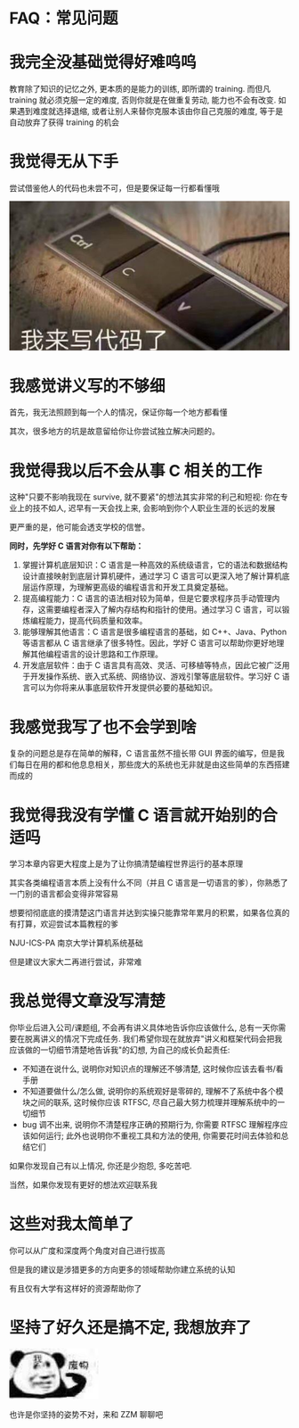 # FAQ：常见问题

# 我完全没基础觉得好难呜呜

教育除了知识的记忆之外, 更本质的是能力的训练, 即所谓的 training. 而但凡 training 就必须克服一定的难度, 否则你就是在做重复劳动, 能力也不会有改变. 如果遇到难度就选择退缩, 或者让别人来替你克服本该由你自己克服的难度, 等于是自动放弃了获得 training 的机会

# 我觉得无从下手

尝试借鉴他人的代码也未尝不可，但是要保证每一行都看懂哦

![](static/boxcnQ4rvJqVbXJaWMOwceHdrQb.png)

# 我感觉讲义写的不够细

首先，我无法照顾到每一个人的情况，保证你每一个地方都看懂

其次，很多地方的坑是故意留给你让你尝试独立解决问题的。

# 我觉得我以后不会从事 C 相关的工作

这种"只要不影响我现在 survive, 就不要紧"的想法其实非常的利己和短视: 你在专业上的技不如人, 迟早有一天会找上来, 会影响到你个人职业生涯的长远的发展

更严重的是，他可能会透支学校的信誉。

<strong>同时，先学好 C 语言对你有以下帮助：</strong>

1. 掌握计算机底层知识：C 语言是一种高效的系统级语言，它的语法和数据结构设计直接映射到底层计算机硬件，通过学习 C 语言可以更深入地了解计算机底层运作原理，为理解更高级的编程语言和开发工具奠定基础。
2. 提高编程能力：C 语言的语法相对较为简单，但是它要求程序员手动管理内存，这需要编程者深入了解内存结构和指针的使用。通过学习 C 语言，可以锻炼编程能力，提高代码质量和效率。
3. 能够理解其他语言：C 语言是很多编程语言的基础，如 C++、Java、Python 等语言都从 C 语言继承了很多特性。因此，学好 C 语言可以帮助你更好地理解其他编程语言的设计思路和工作原理。
4. 开发底层软件：由于 C 语言具有高效、灵活、可移植等特点，因此它被广泛用于开发操作系统、嵌入式系统、网络协议、游戏引擎等底层软件。学习好 C 语言可以为你将来从事底层软件开发提供必要的基础知识。

# 我感觉我写了也不会学到啥

复杂的问题总是存在简单的解释，C 语言虽然不擅长带 GUI 界面的编写，但是我们每日在用的都和他息息相关，那些庞大的系统也无非就是由这些简单的东西搭建而成的

# 我觉得我没有学懂 C 语言就开始别的合适吗

学习本章内容更大程度上是为了让你搞清楚编程世界运行的基本原理

其实各类编程语言本质上没有什么不同（并且 C 语言是一切语言的爹），你熟悉了一门别的语言都会变得非常容易

想要彻彻底底的摸清楚这门语言并达到实操只能靠常年累月的积累，如果各位真的有打算，欢迎尝试本篇教程的爹

NJU-ICS-PA 南京大学计算机系统基础

但是建议大家大二再进行尝试，非常难

# 我总觉得文章没写清楚

你毕业后进入公司/课题组, 不会再有讲义具体地告诉你应该做什么, 总有一天你需要在脱离讲义的情况下完成任务. 我们希望你现在就放弃"讲义和框架代码会把我应该做的一切细节清楚地告诉我"的幻想, 为自己的成长负起责任:

- 不知道在说什么, 说明你对知识点的理解还不够清楚, 这时候你应该去看书/看手册
- 不知道要做什么/怎么做, 说明你的系统观好是零碎的, 理解不了系统中各个模块之间的联系, 这时候你应该 RTFSC, 尽自己最大努力梳理并理解系统中的一切细节
- bug 调不出来, 说明你不清楚程序正确的预期行为, 你需要 RTFSC 理解程序应该如何运行; 此外也说明你不重视工具和方法的使用, 你需要花时间去体验和总结它们

如果你发现自己有以上情况, 你还是少抱怨, 多吃苦吧.

当然，如果你发现有更好的想法欢迎联系我

# 这些对我太简单了

你可以从广度和深度两个角度对自己进行拔高

但是我的建议是涉猎更多的方向更多的领域帮助你建立系统的认知

有且仅有大学有这样好的资源帮助你了

# <strong>坚持了好久还是搞不定, 我想放弃了</strong>

![](static/boxcnuNXrb5zOppCZAlGQ19wuDk.jpg)

也许是你坚持的姿势不对，来和 ZZM 聊聊吧

